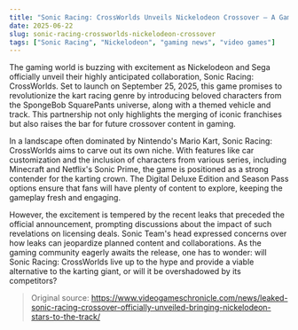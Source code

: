 ```yaml
---
title: "Sonic Racing: CrossWorlds Unveils Nickelodeon Crossover – A Game Changer for Kart Racing"
date: 2025-06-22
slug: sonic-racing-crossworlds-nickelodeon-crossover
tags: ["Sonic Racing", "Nickelodeon", "gaming news", "video games"]
---
```


The gaming world is buzzing with excitement as Nickelodeon and Sega officially unveil their highly anticipated collaboration, Sonic Racing: CrossWorlds. Set to launch on September 25, 2025, this game promises to revolutionize the kart racing genre by introducing beloved characters from the SpongeBob SquarePants universe, along with a themed vehicle and track. This partnership not only highlights the merging of iconic franchises but also raises the bar for future crossover content in gaming.

In a landscape often dominated by Nintendo's Mario Kart, Sonic Racing: CrossWorlds aims to carve out its own niche. With features like car customization and the inclusion of characters from various series, including Minecraft and Netflix's Sonic Prime, the game is positioned as a strong contender for the karting crown. The Digital Deluxe Edition and Season Pass options ensure that fans will have plenty of content to explore, keeping the gameplay fresh and engaging.

However, the excitement is tempered by the recent leaks that preceded the official announcement, prompting discussions about the impact of such revelations on licensing deals. Sonic Team's head expressed concerns over how leaks can jeopardize planned content and collaborations. As the gaming community eagerly awaits the release, one has to wonder: will Sonic Racing: CrossWorlds live up to the hype and provide a viable alternative to the karting giant, or will it be overshadowed by its competitors?

> Original source: https://www.videogameschronicle.com/news/leaked-sonic-racing-crossover-officially-unveiled-bringing-nickelodeon-stars-to-the-track/